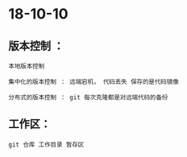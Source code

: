 # 18-10-10

##  版本控制 ：

    本地版本控制

    集中化的版本控制 ： 远端宕机， 代码丢失 保存的是代码镜像

    分布式的版本控制 ： git 每次克隆都是对远端代码的备份

## 工作区：

    git 仓库 工作目录 暂存区
